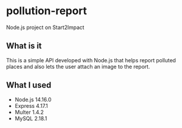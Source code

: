 # pollution-report
Node.js project on Start2Impact

## What is it
This is a simple API developed with Node.js that helps report polluted places and also lets the user attach an image to the report.

## What I used
- Node.js 14.16.0
- Express 4.17.1
- Multer 1.4.2
- MySQL 2.18.1
